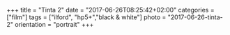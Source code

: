 +++
title = "Tinta 2"
date = "2017-06-26T08:25:42+02:00"
categories = ["film"]
tags = ["ilford", "hp5+","black & white"]
photo = "2017-06-26-tinta-2"
orientation = "portrait"
+++

